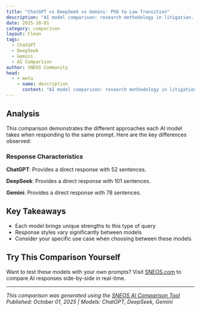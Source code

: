 ```yaml
---
title: "ChatGPT vs DeepSeek vs Gemini: PhD to Law Transition"
description: "AI model comparison: research methodology in litigation..."
date: 2025-10-01
category: comparison
layout: Clean
tags:
  - ChatGPT
  - DeepSeek
  - Gemini
  - AI Comparison
author: SNEOS Community
head:
  - - meta
    - name: description
      content: "AI model comparison: research methodology in litigation..."
---
```


<ChatComparison
  title="ChatGPT vs DeepSeek vs Gemini: PhD to Law Transition"
  prompt="research methodology in litigation"
  :responses='{
    "ChatGPT": "**Research Methodology in Litigation**\n\nResearch methodology in litigation refers to the systematic approach used to gather, analyze, and present evidence and information necessary to support a legal case. This methodology helps attorneys build a strong case by ensuring that all relevant facts are uncovered, verified, and properly documented.\n\n### Key Components of Research Methodology in Litigation\n\n1. **Understanding the Legal Issue:**\n   - Identify the core legal question or dispute.\n   - Understand the applicable laws, regulations, statutes, and precedents related to the case.\n\n2. **Defining Research Objectives:**\n   - Determine what information is needed to support the client\u2019s position.\n   - Identify gaps in existing evidence or knowledge.\n   - Establish clear goals (e.g., find documents, expert opinions, witness testimonies).\n\n3. **Source Identification:**\n   - **Primary sources:** Statutes, case law, court rulings, contracts, affidavits.\n   - **Secondary sources:** Legal textbooks, journal articles, legal commentaries.\n   - **Evidence sources:** Witnesses, expert reports, forensic evidence, business or medical records.\n\n4. **Data Collection Methods:**\n   - **Document review:** Analyze pleadings, contracts, correspondence, discovery materials.\n   - **Interviews and depositions:** Gather testimonies or statements under oath.\n   - **Surveys or expert consultations:** Obtain specialized opinions or factual information.\n   - **Case law research:** Use legal research tools (e.g., Westlaw, LexisNexis) to find precedents.\n   - **Observation:** Site visits or inspections when relevant.\n\n5. **Data Analysis:**\n   - Evaluate the credibility and relevance of collected information.\n   - Correlate facts with legal principles or precedents.\n   - Identify inconsistencies or strengths in the case narrative.\n   - Develop timelines or factual frameworks.\n\n6. **Documentation and Organization:**\n   - Maintain detailed records of all sources and evidence.\n   - Use case management software or databases for easy retrieval.\n   - Create summaries and abstracts for quick reference.\n\n7. **Presentation Preparation:**\n   - Prepare reports, briefs, and exhibits based on research findings.\n   - Organize materials to support arguments coherently.\n   - Develop visual aids (charts, timelines, graphics) for clarity.\n\n8. **Ethical Considerations:**\n   - Ensure confidentiality and privilege protections.\n   - Avoid bias or manipulation of evidence.\n   - Verify facts to prevent misrepresentation.\n\n### Tools and Techniques\n\n- Legal research platforms: Westlaw, LexisNexis, Bloomberg Law.\n- Document management systems.\n- Case analysis frameworks.\n- Fact-checking tools.\n- Interview techniques.\n- Database searches for public records.\n\n### Importance of Research Methodology in Litigation\n\n- Provides a systematic framework to uncover all pertinent facts.\n- Enhances the accuracy and credibility of a case.\n- Helps anticipate opposing arguments and prepare counterarguments.\n- Supports strategic decision-making throughout litigation.\n\n---\n\nIf you need a more specific focus, such as research methodology for a particular type of litigation (criminal, civil, intellectual property, etc.), please let me know!",
    "DeepSeek": "Of course. Research methodology in litigation is the systematic process of identifying, analyzing, and applying legal and factual information to build, support, or defend a legal case. It\u0027s the backbone of legal strategy, transforming a client\u0027s story into a persuasive legal argument.\n\nThis methodology can be broken down into several key stages and components.\n\n### Core Objectives of Litigation Research\n1.  **Case Assessment:** To determine the merits, risks, and potential value of a case.\n2.  **Legal Foundation:** To identify the applicable laws, statutes, regulations, and legal doctrines.\n3.  **Factual Development:** To find evidence that supports the legal claims or defenses.\n4.  **Precedent Identification:** To find binding and persuasive case law from higher courts.\n5.  **Strategy Formulation:** To anticipate the opponent\u0027s arguments and prepare counter-arguments.\n\n---\n\n### The Systematic Research Methodology\n\nA robust methodology is iterative and multi-layered, moving from the general to the specific.\n\n#### Phase 1: Case Intake and Initial Analysis\n*   **Method:** Client interviews, review of initial documents (e.g., contracts, emails, incident reports).\n*   **Goal:** Understand the client\u0027s narrative, identify the core legal dispute (e.g., breach of contract, negligence, discrimination), and define the preliminary \u0022facts\u0022 of the case.\n*   **Output:** A preliminary issue statement (e.g., \u0022Can a company be held liable for an independent contractor\u0027s actions under these specific facts?\u0022).\n\n#### Phase 2: Factual Investigation \u0026 Discovery\nThis is the fact-gathering phase, which runs parallel to legal research.\n*   **Methods:**\n    *   **Document Requests \u0026 Review:** Systematically requesting, collecting, and analyzing documents from the client and the opposing party (e.g., financial records, internal communications).\n    *   **Interviews:** Conducting formal and informal interviews with witnesses, clients, and subject matter experts.\n    *   **Depositions:** Taking sworn, out-of-court testimony from witnesses and parties to preserve testimony and discover information.\n    *   **Digital Forensics:** Recovering and analyzing electronic data (emails, files, metadata).\n    *   **Public Records Searches:** Searching for property records, corporate filings, litigation history, and regulatory filings.\n*   **Goal:** To gather all admissible evidence that supports the legal theories and disproves the opponent\u0027s theories.\n\n#### Phase 3: Legal Research\nThis is the core of building the legal argument. It should be structured and thorough.\n\n**Step 1: Secondary Source Research**\n*   **Why Start Here?** Secondary sources provide a broad overview, explain complex legal concepts, and often point to key primary sources (cases and statutes).\n*   **Methods/Sources:**\n    *   **Legal Encyclopedias:** (e.g., American Jurisprudence 2d, Corpus Juris Secundum) for a general summary of the law.\n    *   **Treatises \u0026 Hornbooks:** In-depth books on specific legal areas.\n    *   **Law Review Articles \u0026 Journals:** Scholarly analysis of emerging or complex legal issues.\n    *   **Practice Guides:** (e.g., from state bar associations or publishers like The Rutter Group) that offer practical, procedural advice.\n\n**Step 2: Primary Authority Research**\n*   **Statutory Law:**\n    *   **Method:** Use annotated codes (e.g., USCA, state codes). Annotations are critical as they provide case law that has interpreted each statute.\n    *   **Goal:** Find the exact statutory language that applies and see how courts have interpreted it.\n*   **Case Law (The Heart of Common Law Research):**\n    *   **Method:** Using citators (like **KeyCite** on Westlaw or **Shepard\u0027s** on LexisNexis) and digests.\n    *   **Process:**\n        1.  **Find a \u0022Good Case\u0022:** Start with a key case from your secondary source or statutory annotation.\n        2.  **Use Digests:** West\u0027s Key Number System organizes case law by legal topic. Finding one relevant case allows you to find all other cases with the same key number.\n        3.  **Expand \u0026 Update with Citators:** This is the most critical step for ensuring your research is current.\n            *   **Validation:** Determine if your \u0022good case\u0022 is still \u0022good law\u0022 (i.e., hasn\u0027t been overruled or reversed).\n            *   **Finding Related Cases:** Citators show all cases that have subsequently cited your \u0022good case,\u0022 allowing you to find more recent and often more relevant authority.\n            *   **Depth of Analysis:** It allows you to see *how* your case was cited (e.g., followed, distinguished, criticized).\n\n**Step 3: Procedural Research**\n*   **Method:** Consulting court rules (Federal Rules of Civil Procedure, Federal Rules of Evidence, local court rules) and relevant practice guides.\n*   **Goal:** Ensure all filings, motions, and discovery requests are procedurally proper and timely.\n\n#### Phase 4: Analysis, Synthesis, and Application\n*   **Method:** Organizing the researched law and facts into a coherent framework.\n*   **Process:**\n    1.  **IRAC Method:** For each legal issue, structure the argument using Issue, Rule, Analysis, Conclusion.\n    2.  **Synthesize Cases:** Don\u0027t just list cases. Explain the legal principle that emerges from a line of cases and how it applies to your client\u0027s specific facts.\n    3.  **Counter-Analysis:** Actively seek out and address contrary authority. A good litigator knows the weaknesses of their own case and prepares to rebut the opponent\u0027s strongest arguments.\n\n#### Phase 5: Communication of Findings\n*   **Methods:**\n    *   **Internal Memo:** An objective analysis for the legal team, outlining the strengths and weaknesses of the case.\n    *   **Brief to the Court:** A persuasive document (e.g., Motion for Summary Judgment, Appellate Brief) that argues for a specific legal outcome.\n    *   **Pleadings:** Formal documents (Complaint, Answer) that frame the legal and factual issues for the court.\n\n---\n\n### Tools and Technologies\n\n*   **Commercial Databases:** **Westlaw** and **LexisNexis** are the industry standards for comprehensive legal research.\n*   **Free Resources:** **Google Scholar** (for case law), **CourtListener**, government websites (for statutes and regulations). These are useful but lack the powerful citator and editorial features of paid services.\n*   **Document Management Systems:** (e.g., Relativity, Logikcull) for managing large volumes of documents in discovery.\n*   **Case Management Software:** For tracking deadlines, contacts, and case progress.\n\n### Best Practices and Ethical Considerations\n\n1.  **Be Thorough and Objective:** Research must be exhaustive, not just to find supportive law but to understand the complete legal landscape. Ignoring negative authority is unethical and strategically disastrous.\n2.  **Know When to Stop:** Research can be infinite. The goal is to find the controlling law and the best persuasive authorities. Once you start seeing the same cases repeatedly, you have likely reached a point of diminishing returns.\n3.  **Validate Everything:** Always use a citator (KeyCite/Shepard\u0027s) to ensure your primary authorities are still good law.\n4.  **Stay Organized:** Meticulously track your research steps and sources to avoid re-work and to build a credible record of your diligence.\n\nIn summary, research methodology in litigation is a disciplined, iterative cycle of gathering facts, identifying and analyzing the law, and synthesizing the two to construct the most compelling and legally sound narrative for the client.",
    "Gemini": "Research methodology in litigation is a crucial component of effective legal practice. It provides the foundation for building a strong case, understanding the legal landscape, and developing compelling arguments. Here\u0027s a breakdown of key areas:\n\n**I. Purposes and Goals of Litigation Research:**\n\n*   **Fact Finding and Investigation:** Gathering and analyzing information to understand the events leading to the dispute, identify key players, and uncover relevant evidence.\n*   **Legal Research:** Identifying and interpreting applicable laws, regulations, case precedents, statutes, administrative rulings, and legal principles relevant to the case.\n*   **Strategy Development:** Guiding the formulation of a sound litigation strategy, including selecting appropriate legal theories, determining potential defenses, and identifying weaknesses in the opposing party\u0027s case.\n*   **Documenting and Proving:** Building the necessary legal record of evidence that enables parties to ultimately prevail on the merits.\n*   **Expert Witness Identification and Support:** Identifying, vetting, and supporting expert witnesses who can provide specialized knowledge and testimony to strengthen a claim or defense.\n*   **Negotiation and Settlement:** Informing settlement discussions and negotiation strategies by providing a clear understanding of the legal strengths and weaknesses of each party\u0027s position.\n*   **Preparing Legal Documents:** Drafting pleadings, motions, briefs, and other legal documents that accurately reflect the facts and legal arguments of the case.\n*   **Understanding the Opposition:** Researching the opposing party, their legal team, and their history of litigation to anticipate their strategies and tactics.\n\n**II. Types of Litigation Research:**\n\n*   **Legal Research:**\n    *   **Primary Authority:** Includes constitutions, statutes, case law (judicial decisions), and administrative regulations.  The goal is to identify controlling authority.\n    *   **Secondary Authority:** Includes legal treatises, law review articles, legal encyclopedias, and restatements of the law.  Used for analysis, explanation, and persuasive arguments.\n*   **Factual Research:**\n    *   **Document Review:** Analyzing and organizing relevant documents, including contracts, emails, financial records, and correspondence.\n    *   **Witness Interviews:** Gathering information from witnesses through interviews, depositions, and affidavits.\n    *   **Public Records Research:** Searching public records databases for information about individuals, businesses, and property. This can include court records, property records, corporate filings, etc.\n    *   **Expert Research:** Locating and evaluating expert witnesses who can provide specialized knowledge and testimony.\n    *   **Internet and Social Media Research:** Gathering information from online sources, including social media platforms, websites, and blogs.  Ethical considerations are paramount.\n\n**III. Methodological Approaches and Techniques:**\n\n1.  **Defining the Research Question:**\n    *   Clearly articulate the legal issues and factual questions that need to be answered.\n    *   Break down complex questions into smaller, more manageable sub-questions.\n\n2.  **Identifying Relevant Sources:**\n    *   Determine the appropriate sources of information based on the research question.  (See types above)\n    *   Consider the credibility and reliability of the sources.\n    *   Use legal databases (e.g., Westlaw, LexisNexis, Bloomberg Law) to access primary and secondary legal sources.\n\n3.  **Developing a Search Strategy:**\n    *   Use keywords and phrases to search legal databases and other sources.\n    *   Use Boolean operators (AND, OR, NOT) to refine search results.\n    *   Employ advanced search techniques, such as proximity searches and field searches.\n    *   Iterate on search strategies as new information is discovered.\n\n4.  **Analyzing and Synthesizing Information:**\n    *   Read and analyze legal documents, case law, and other sources of information.\n    *   Identify relevant facts, legal principles, and arguments.\n    *   Synthesize information from multiple sources to develop a comprehensive understanding of the legal issues.\n    *   Identify potential weaknesses in the opposing party\u0027s case.\n\n5.  **Evaluating and Verifying Information:**\n    *   Verify the accuracy and completeness of information from all sources.\n    *   Cross-reference information from multiple sources to ensure consistency.\n    *   Assess the credibility and reliability of witnesses and expert witnesses.\n    *   Investigate any inconsistencies or discrepancies in the information.\n\n6.  **Organizing and Documenting Research:**\n    *   Organize research findings in a clear and logical manner.\n    *   Maintain detailed research notes, including citations to all sources.\n    *   Use legal research tools (e.g., citation managers, legal research platforms) to track research.\n    *   Create a research log to document the research process.\n\n7.  **Ethical Considerations:**\n    *   Comply with all applicable ethical rules and professional standards.\n    *   Protect client confidentiality.\n    *   Avoid misrepresenting facts or legal authorities.\n    *   Disclose any conflicts of interest.\n    *   Be aware of ethical considerations surrounding social media research (e.g., impersonation, misrepresentation).\n\n**IV. Tools and Resources:**\n\n*   **Legal Databases:** Westlaw, LexisNexis, Bloomberg Law, Fastcase\n*   **Government Websites:** Courts, legislatures, administrative agencies\n*   **Online Legal Research Platforms:** Google Scholar, HeinOnline, SSRN\n*   **Legal Research Guides:** Law library websites, legal research manuals\n*   **Citation Management Software:** Zotero, Mendeley, EndNote\n*   **Document Management Systems:** Relativity, Everlaw\n*   **Public Records Databases:** Accurint, TLO, LexisNexis Accurint\n\n**V. Challenges in Litigation Research:**\n\n*   **Information Overload:** The sheer volume of information available can be overwhelming.\n*   **Data Quality:** Ensuring the accuracy and reliability of information from various sources.\n*   **Keeping Up with Changes in the Law:** Laws and regulations are constantly evolving.\n*   **Cost of Research:** Legal databases and other research tools can be expensive.\n*   **Time Constraints:** Litigation often involves tight deadlines.\n*   **Evolving Technology:** Keeping abreast of new technologies and research methods.\n*   **Ethical Dilemmas:** Navigating ethical considerations related to data privacy, confidentiality, and social media research.\n\n**VI.  Importance of Continuous Learning:**\n\nLitigation research is an ongoing process. Legal professionals should continuously learn new research techniques, stay updated on changes in the law, and adapt to new technologies. This might involve attending continuing legal education (CLE) courses, reading legal journals, and participating in professional development activities.\n\nBy following a systematic and rigorous research methodology, legal professionals can build strong cases, provide effective legal representation, and achieve favorable outcomes for their clients.  It is an essential skill for success in litigation.\n"
  }'
  published-date="22:14"
/>

## Analysis

This comparison demonstrates the different approaches each AI model takes when responding to the same prompt. Here are the key differences observed:

### Response Characteristics

**ChatGPT**: Provides a direct response with 52 sentences. 

**DeepSeek**: Provides a direct response with 101 sentences. 

**Gemini**: Provides a direct response with 78 sentences. 

## Key Takeaways

- Each model brings unique strengths to this type of query
- Response styles vary significantly between models
- Consider your specific use case when choosing between these models

## Try This Comparison Yourself

Want to test these models with your own prompts? Visit [SNEOS.com](https://sneos.com) to compare AI responses side-by-side in real-time.

---

*This comparison was generated using the [SNEOS AI Comparison Tool](https://sneos.com)*
*Published: October 01, 2025 | Models: ChatGPT, DeepSeek, Gemini*
